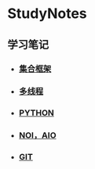 # StudyNotes
##  学习笔记

- ### [集合框架](https://github.com/taoyongming/StudyNotes/blob/master/集合框架/集合框架.md)

- ### [多线程](https://github.com/taoyongming/StudyNotes/blob/master/多线程/多线程.md)

- ### [PYTHON](https://github.com/taoyongming/StudyNotes/blob/master/python/python.md)

- ### [NOI，AIO](https://github.com/taoyongming/StudyNotes/blob/master/NIO/NIO.md)

- ### [GIT](https://github.com/taoyongming/StudyNotes/blob/master/GIT/git.md)
